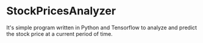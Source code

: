 # StockPricesAnalyzer
It's simple program written in Python and Tensorflow to analyze and predict the stock price at a current period of time.
